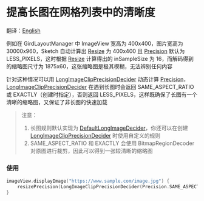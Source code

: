 # 提高长图在网格列表中的清晰度

翻译：[English](long_image_grid_thumbnails.md)

例如在 GirdLayoutManager 中 ImageView 宽高为 400x400，图片宽高为 30000x960，Sketch 自动计算出 [Resize]
为 400x400 且
[Precision] 默认为 LESS_PIXELS，这时根据 [Resize] 计算得出的 inSampleSize 为 16，而解码得到的缩略图尺寸为
1875x60，这张缩略图是极其模糊，无法辨别任何内容

针对这种情况可以用 [LongImageClipPrecisionDecider]
动态计算 [Precision]，[LongImageClipPrecisionDecider] 在遇到长图时会返回
SAME_ASPECT_RATIO 或 EXACTLY（创建时指定），否则返回 LESS_PIXELS，这样既确保了长图有一个清晰的缩略图，又保证了非长图的快速加载

> 注意：
> 1. 长图规则默认实现为 [DefaultLongImageDecider]，你还可以在创建 [LongImageClipPrecisionDecider]
     时使用自定义的规则
> 2. SAME_ASPECT_RATIO 和 EXACTLY 会使用 BitmapRegionDecoder 对原图进行裁剪，因此可以得到一张较清晰的缩略图

### 使用

```kotlin
imageView.displayImage("https://www.sample.com/image.jpg") {
    resizePrecision(LongImageClipPrecisionDecider(Precision.SAME_ASPECT_RATIO))
}
```

[Sketch]: ../../sketch-core/src/main/kotlin/com/github/panpf/sketch/Sketch.kt

[Resize]: ../../sketch-core/src/main/kotlin/com/github/panpf/sketch/resize/Resize.kt

[Precision]: ../../sketch-core/src/main/kotlin/com/github/panpf/sketch/resize/Precision.kt

[LongImageClipPrecisionDecider]: ../../sketch-core/src/main/kotlin/com/github/panpf/sketch/resize/PrecisionDecider.kt

[DefaultLongImageDecider]: ../../sketch-core/src/main/kotlin/com/github/panpf/sketch/resize/LongImageDecider.kt